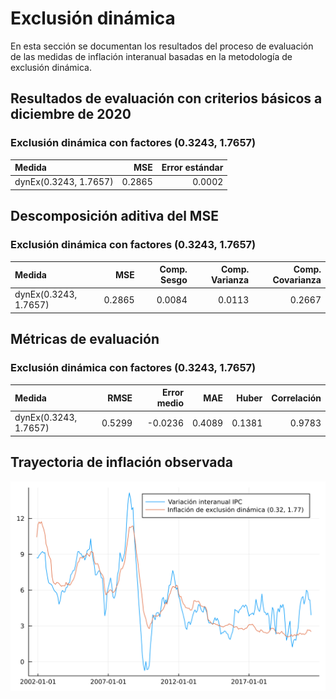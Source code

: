 # Exclusión dinámica

En esta sección se documentan los resultados del proceso de evaluación de las medidas de inflación interanual basadas en la metodología de exclusión dinámica.

## Resultados de evaluación con criterios básicos a diciembre de 2020

### Exclusión dinámica con factores (0.3243, 1.7657)

| Medida                |    MSE | Error estándar |
|:--------------------- | ------:| --------------:|
| dynEx(0.3243, 1.7657) | 0.2865 |         0.0002 |

## Descomposición aditiva del MSE

### Exclusión dinámica con factores (0.3243, 1.7657)

| Medida                |    MSE | Comp. Sesgo | Comp. Varianza | Comp. Covarianza |
|:--------------------- | ------:| -----------:| --------------:| ----------------:|
| dynEx(0.3243, 1.7657) | 0.2865 |      0.0084 |         0.0113 |           0.2667 |

## Métricas de evaluación 

### Exclusión dinámica con factores (0.3243, 1.7657)
| Medida                |   RMSE | Error medio |    MAE |  Huber | Correlación |
|:--------------------- | ------:| -----------:| ------:| ------:| -----------:|
| dynEx(0.3243, 1.7657) | 0.5299 |     -0.0236 | 0.4089 | 0.1381 |      0.9783 |


## Trayectoria de inflación observada

![Trayectoria observada](images/dynamic-exclusion/obs_trajectory.svg)
